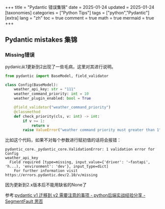 

+++
title = "Pydantic 错误集锦"
date = 2025-01-24
updated = 2025-01-24
[taxonomies]
categories = ["Python Tips"]
tags = ["python","Pydantic"]
[extra]
lang = "zh"
toc = true
comment = true
math = true
mermaid = true
+++


## Pydantic mistakes 集锦

### Missing错误

pydanic从1更新到2出现了一些毛病，这里对其进行说明。

```python 
from pydantic import BaseModel, field_validator

class Config(BaseModel):
    weather_api_key: str = "111"
    weather_command_priority: int = 10
    weather_plugin_enabled: bool = True

    @field_validator("weather_command_priority")
    @classmethod
    def check_priority(cls, v: int) -> int:
        if v >= 1:
            return v
        raise ValueError("weather command priority must greater than 1")
```

比如这个代码，如果不对每个参数进行赋初值的话将会报错：

```shell
pydantic_core._pydantic_core.ValidationError: 1 validation error for Config
weather_api_key
  Field required [type=missing, input_value={'driver': '~fastapi', 'h...), 'environment': 'dev'}, input_type=dict]
    For further information visit https://errors.pydantic.dev/2.10/v/missing
```

因为更新到2.x版本后不能用缺省的None了

参考:[pydantic v1 迁移到 v2 需要注意的事项 - python后端实战经验分享 - SegmentFault 思否](https://segmentfault.com/a/1190000044459293)

